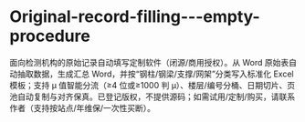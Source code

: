 # Original-record-filling---empty-procedure
面向检测机构的原始记录自动填写定制软件（闭源/商用授权）。从 Word 原始表自动抽取数据，生成汇总 Word，并按“钢柱/钢梁/支撑/网架”分类写入标准化 Excel 模板；支持 μ 值智能分流（≥4 位或≥1000 判 μ）、楼层/编号分桶、日期切片、页池自动复制与对齐保真。已登记版权，不提供源码；如需试用/定制/购买，请联系作者（支持按站点/年维保/一次性买断）。
